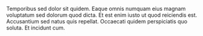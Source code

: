 Temporibus sed dolor sit quidem. Eaque omnis numquam eius magnam voluptatum sed dolorum quod dicta. Et est enim iusto ut quod reiciendis est. Accusantium sed natus quis repellat. Occaecati quidem perspiciatis quo soluta. Et incidunt cum.